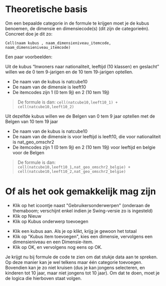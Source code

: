 # Theoretische basis

Om een bepaalde categorie in de formule te krijgen moet je de kubus benoemen, de dimensie en dimensiecode(s) (dit zijn de categorieën). Concreet doe je dit zo:
 
`Cell(naam kubus , naam_dimensieniveau_itemcode, naam_dimensieniveau_itemcode)`
 
Een paar voorbeelden:

Uit de kubus “Inwoners naar nationaliteit, leeftijd (10 klassen) en geslacht” willen we de 0 tem 9-jarigen en de 10 tem 19-jarigen optellen.
- De naam van de kubus is natcube10
- De naam van de dimensie is leeft10
- De itemcodes zijn 1 (0 tem 9j) en 2 (10 tem 19j)
> De formule is dan: `cell(natcube10,leeft10_1) + cell(natcube10,leeft10_2)`

Uit dezelfde kubus willen we de Belgen van 0 tem 9 jaar optellen met de Belgen van 10 tem 19 jaar
- De naam van de kubus is natcube10
- De naam van de dimensie is voor leeftijd is leeft10, die voor nationaliteit is nat_geo_omschr2
- De itemcodes zijn 1 (0 tem 9j) en 2 (10 tem 19j) voor leeftijd en belgie voor de Belgen
> De formule is dan: `cell(natcube10,leeft10_1,nat_geo_omschr2_belgie) + cell(natcube10,leeft10_2,nat_geo_omschr2_belgie)`


# Of als het ook gemakkelijk mag zijn

* Klik op het icoontje naast "Gebruikersonderwerpen" (onderaan de themaboom; verschijnt enkel indien je Swing-versie zo is ingesteld)
* Klik op Nieuw
* Klik op Kubus onderwerp toevoegen
- Klik een kubus aan. Als je op klikt, krijg je gewoon het totaal
- Klik op "Kubus item toevoegen", kies een dimensie, vervolgens een dimensieniveau en een Dimensie-item.
- Klik op OK, en vervolgens nog eens op OK.

Je krijgt nu bij formule de code te zien om dat stukje data aan te spreken. Op deze manier kan je wel telkens maar één categorie toevoegen. Bovendien kan je zo niet kruisen (dus je kan jongens selecteren, en kinderen tot 10 jaar, maar niet  jongens tot 10 jaar). Om dat te doen, moet je de logica die hierboven staat volgen.

